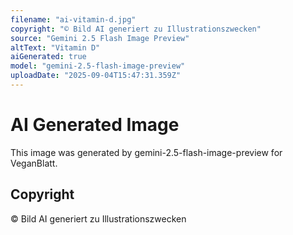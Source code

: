 ```yaml
---
filename: "ai-vitamin-d.jpg"
copyright: "© Bild AI generiert zu Illustrationszwecken"
source: "Gemini 2.5 Flash Image Preview"
altText: "Vitamin D"
aiGenerated: true
model: "gemini-2.5-flash-image-preview"
uploadDate: "2025-09-04T15:47:31.359Z"
---
```


# AI Generated Image

This image was generated by gemini-2.5-flash-image-preview for VeganBlatt.

## Copyright
© Bild AI generiert zu Illustrationszwecken
